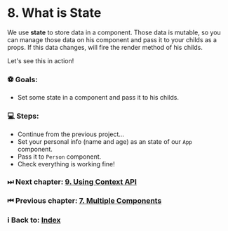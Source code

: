# 8. What is State

We use **state** to store data in a component. Those data is mutable, so you can manage those data on his component and pass it to your childs as a props. If this data changes, will fire the render method of his childs.

Let's see this in action!

### ⚽️ Goals:
  * Set some state in a component and pass it to his childs.

### 💻 Steps: 

  * Continue from the previous project...
  * Set your personal info (name and age) as an state of our `App` component. 
  * Pass it to `Person` component.
  * Check everything is working fine!

### ⏭ Next chapter: [9. Using Context API](../9.%20Using%20Context%20API/Readme.md)

### ⏮ Previous chapter: [7. Multiple Components](../7.%20Multiple%20Components/Readme.md)

### ℹ️ Back to: [Index](../README.md)
